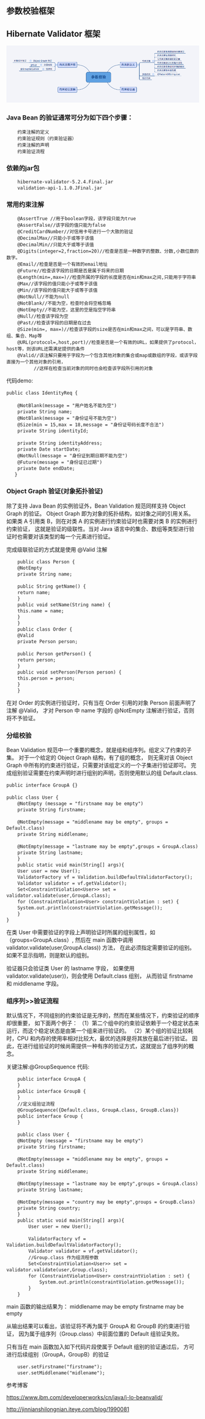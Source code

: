 ## 参数校验框架

## Hibernate Validator 框架

![输入图片说明](https://github.com/qccr-twl2123/livtrip/blob/master/src/main/resources/static/resources/images/canshujiaoyan.png "在这里输入图片标题")


### Java Bean 的验证通常可分为如下四个步骤：
```
    约束注解的定义
    约束验证规则（约束验证器）
    约束注解的声明
    约束验证流程
```
### 依赖的jar包
```
    hibernate-validator-5.2.4.Final.jar
    validation-api-1.1.0.JFinal.jar
```
### 常用约束注解
```
    @AssertTrue //用于boolean字段，该字段只能为true  
    @AssertFalse//该字段的值只能为false  
    @CreditCardNumber//对信用卡号进行一个大致的验证  
    @DecimalMax//只能小于或等于该值  
    @DecimalMin//只能大于或等于该值  
    @Digits(integer=2,fraction=20)//检查是否是一种数字的整数、分数,小数位数的数字。  
    @Email//检查是否是一个有效的email地址  
    @Future//检查该字段的日期是否是属于将来的日期  
    @Length(min=,max=)//检查所属的字段的长度是否在min和max之间,只能用于字符串  
    @Max//该字段的值只能小于或等于该值  
    @Min//该字段的值只能大于或等于该值  
    @NotNull//不能为null  
    @NotBlank//不能为空，检查时会将空格忽略  
    @NotEmpty//不能为空，这里的空是指空字符串  
    @Null//检查该字段为空  
    @Past//检查该字段的日期是在过去  
    @Size(min=, max=)//检查该字段的size是否在min和max之间，可以是字符串、数组、集合、Map等  
    @URL(protocol=,host,port)//检查是否是一个有效的URL，如果提供了protocol，host等，则该URL还需满足提供的条件  
    @Valid//该注解只要用于字段为一个包含其他对象的集合或map或数组的字段，或该字段直接为一个其他对象的引用，  
          //这样在检查当前对象的同时也会检查该字段所引用的对象 
```

代码demo:

```
public class IdentityReq {

    @NotBlank(message = "用户姓名不能为空")
    private String name;
    @NotBlank(message = "身份证号不能为空")
    @Size(min = 15,max = 18,message = "身份证号码长度不合法")
    private String identityId;

    private String identityAddress;
    private Date startDate;
    @NotNull(message = "身份证到期日期不能为空")
    @Future(message = "身份证已过期")
    private Date endDate;
   }
```

### Object Graph 验证(对象拓扑验证)
除了支持 Java Bean 的实例验证外，Bean Validation 规范同样支持 Object Graph 的验证。
Object Graph 即为对象的拓扑结构，如对象之间的引用关系。
如果类 A 引用类 B，则在对类 A 的实例进行约束验证时也需要对类 B 的实例进行约束验证，
这就是验证的级联性。当对 Java 语言中的集合、数组等类型进行验证时也需要对该类型的每一个元素进行验证。

完成级联验证的方式就是使用 @Valid 注解

```
    public class Person { 
    @NotEmpty 
    private String name; 
     
    public String getName() { 
    return name; 
    } 
    public void setName(String name) { 
    this.name = name; 
    } 
    } 
    public class Order { 
    @Valid 
    private Person person; 
     
    public Person getPerson() { 
    return person; 
    } 
    public void setPerson(Person person) { 
    this.person = person; 
    } 
    }
```

在对 Order 的实例进行验证时，只有当在 Order 引用的对象 Person 前面声明了注解 @Valid，
才对 Person 中 name 字段的 @NotEmpty 注解进行验证，否则将不予验证。

### 分组校验
Bean Validation 规范中一个重要的概念，就是组和组序列。组定义了约束的子集。
对于一个给定的 Object Graph 结构，有了组的概念，
则无需对该 Object Graph 中所有的约束进行验证，只需要对该组定义的一个子集进行验证即可。
完成组别验证需要在约束声明时进行组别的声明，否则使用默认的组 Default.class.
```
public interface GroupA {} 

public class User { 
    @NotEmpty (message = "firstname may be empty") 
    private String firstname; 
     
    @NotEmpty(message = "middlename may be empty", groups = Default.class) 
    private String middlename; 
     
    @NotEmpty(message = "lastname may be empty",groups = GroupA.class) 
    private String lastname; 
    } 
    public static void main(String[] args){ 
    User user = new User(); 
    ValidatorFactory vf = Validation.buildDefaultValidatorFactory(); 
    Validator validator = vf.getValidator(); 
    Set<ConstraintViolation<User>> set = validator.validate(user,GroupA.class); 
    for (ConstraintViolation<User> constraintViolation : set) { 
    System.out.println(constraintViolation.getMessage()); 
    } 
}
```


在类 User 中需要验证的字段上声明验证时所属的组别属性，如（groups=GroupA.class）, 
然后在 main 函数中调用 validator.validate(user,GroupA.class)) 方法，
在此必须指定需要验证的组别。如果不显示指明，则是默认的组别。

验证器只会验证类 User 的 lastname 字段，
如果使用 validator.validate(user))，则会使用 Default.class 组别，
从而验证 firstname 和 middlename 字段。

### 组序列>>验证流程
默认情况下，不同组别的约束验证是无序的，然而在某些情况下，约束验证的顺序却很重要，
如下面两个例子：
（1）第二个组中的约束验证依赖于一个稳定状态来运行，而这个稳定状态是由第一个组来进行验证的。
（2）某个组的验证比较耗时，CPU 和内存的使用率相对比较大，最优的选择是将其放在最后进行验证。
 因此，在进行组验证的时候尚需提供一种有序的验证方式，这就提出了组序列的概念。

 关键注解:@GroupSequence
 代码:
```
    public interface GroupA { 
    } 
    public interface GroupB { 
    }
    //定义组验证流程 
    @GroupSequence({Default.class, GroupA.class, GroupB.class}) 
    public interface Group { 
    } 
    
    public class User { 
    @NotEmpty (message = "firstname may be empty") 
    private String firstname; 
     
    @NotEmpty(message = "middlename may be empty", groups = Default.class) 
    private String middlename; 
     
    @NotEmpty(message = "lastname may be empty",groups = GroupA.class) 
    private String lastname; 
     
    @NotEmpty(message = "country may be empty",groups = GroupB.class) 
    private String country; 
    } 
    public static void main(String[] args){ 
        User user = new User(); 
        
        ValidatorFactory vf = Validation.buildDefaultValidatorFactory();
        Validator validator = vf.getValidator(); 
        //Group.class 作为组流程参数
        Set<ConstraintViolation<User>> set = validator.validate(user,Group.class); 
        for (ConstraintViolation<User> constraintViolation : set) { 
            System.out.println(constraintViolation.getMessage()); 
        } 
    }

```
main 函数的输出结果为：
middlename may be empty
firstname may be empty

从输出结果可以看出，该验证将不再为属于 GroupA 和 GroupB 的约束进行验证，
因为属于组序列（Group.class）中前面位置的 Default 组验证失败。

只有当在 main 函数加入如下代码片段使属于 Default 组别的验证通过后，
方可进行后续组别（GroupA，GroupB）的验证
```
    user.setFirstname("firstname"); 
    user.setMiddlename("midlename");
```


参考博客

https://www.ibm.com/developerworks/cn/java/j-lo-beanvalid/

http://jinnianshilongnian.iteye.com/blog/1990081


